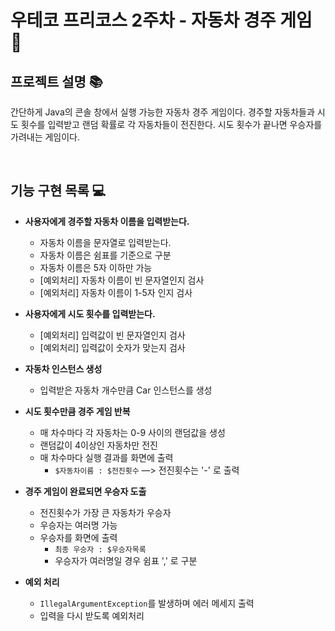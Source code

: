 # 우테코 프리코스 2주차 - 자동차 경주 게임 🚗

## 프로젝트 설명 📚

간단하게 Java의 콘솔 창에서 실행 가능한 자동차 경주 게임이다. 경주할 자동차들과 시도 횟수를 입력받고 랜덤 확률로 각 자동차들이 전진한다. 시도 횟수가 끝나면 우승자를 가려내는 게임이다.

<br>

## 기능 구현 목록 💻

- **사용자에게 경주할 자동차 이름을 입력받는다.**
    - 자동차 이름을 문자열로 입력받는다.
    - 자동차 이름은 쉼표를 기준으로 구분
    - 자동차 이름은 5자 이하만 가능
    - [예외처리] 자동차 이름이 빈 문자열인지 검사
    - [예외처리] 자동차 이름이 1-5자 인지 검사


- **사용자에게 시도 횟수를 입력받는다.**
    - [예외처리] 입력값이 빈 문자열인지 검사
    - [예외처리] 입력값이 숫자가 맞는지 검사


- **자동차 인스턴스 생성**
    - 입력받은 자동차 개수만큼 Car 인스턴스를 생성


- **시도 횟수만큼 경주 게임 반복**
    - 매 차수마다 각 자동차는 0-9 사이의 랜덤값을 생성
    - 랜덤값이 4이상인 자동차만 전진
    - 매 차수마다 실행 결과를 화면에 출력
        - `$자동차이름 : $전진횟수` —> 전진횟수는 '-' 로 출력


- **경주 게임이 완료되면 우승자 도출**
    - 전진횟수가 가장 큰 자동차가 우승자
    - 우승자는 여러명 가능
    - 우승자를 화면에 출력
        - `최종 우승자 : $우승자목록`
        - 우승자가 여러명일 경우 쉼표 ',' 로 구분


- **예외 처리**
    - `IllegalArgumentException`를 발생하며 에러 메세지 출력
    - 입력을 다시 받도록 예외처리

<br><br>
